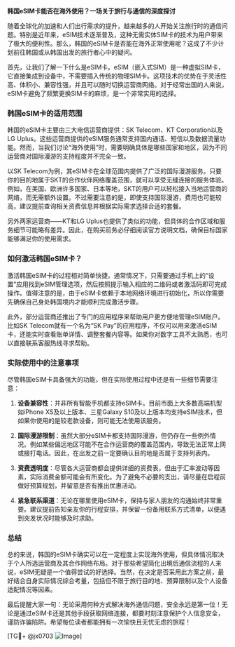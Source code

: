 **韩国eSIM卡能否在海外使用？一场关于旅行与通信的深度探讨**

随着全球化的加速和人们出行需求的提升，越来越多的人开始关注旅行时的通信问题。特别是近年来，eSIM技术逐渐普及，这种无需实体SIM卡的技术为用户带来了极大的便利性。那么，韩国的eSIM卡是否能在海外正常使用呢？这成了不少计划前往韩国或从韩国出发的旅行者心中的疑问。

首先，让我们了解一下什么是eSIM卡。eSIM（嵌入式SIM）是一种虚拟SIM卡，它直接集成到设备中，不需要插入传统的物理SIM卡。这项技术的优势在于灵活性高、体积小、兼容性强，并且可以随时切换运营商网络。对于经常出国的人来说，eSIM卡避免了频繁更换SIM卡的麻烦，是一个非常实用的选择。

### 韩国eSIM卡的适用范围

韩国的eSIM卡主要由三大电信运营商提供：SK Telecom、KT Corporation以及LG Uplus。这些运营商提供的eSIM服务通常支持国内通话、短信以及数据流量功能。然而，当我们讨论“海外使用”时，需要明确具体是哪些国家和地区，因为不同运营商对国际漫游的支持程度并不完全一致。

以SK Telecom为例，其eSIM卡在全球范围内提供了广泛的国际漫游服务。只要你的目的地属于SKT的合作伙伴网络覆盖范围，就可以享受无缝连接的服务体验。例如，在美国、欧洲许多国家、日本等地，SKT的用户可以轻松接入当地运营商的网络，而无需额外设置。不过需要注意的是，即使支持国际漫游，费用也可能较高，建议提前查询相关资费信息并根据实际需求选择合适的套餐。

另外两家运营商——KT和LG Uplus也提供了类似的功能，但具体的合作区域和服务细节可能略有差异。因此，在购买前务必仔细阅读官方说明文档，确保目标国家能够满足你的使用需求。

### 如何激活韩国eSIM卡？

激活韩国eSIM卡的过程相对简单快捷。通常情况下，只需要通过手机上的“设置”应用找到eSIM管理选项，然后按照提示输入相应的二维码或者激活码即可完成操作。值得注意的是，由于eSIM卡依赖于本地网络环境进行初始化，所以你需要先确保自己身处韩国境内才能顺利完成激活步骤。

此外，部分运营商还推出了专门的应用程序来帮助用户更方便地管理eSIM账户。比如SK Telecom就有一个名为“SK Pay”的应用程序，不仅可以用来激活eSIM卡，还能实时查看账单详情、调整套餐内容等。如果你对数字工具不太熟悉，也可以直接联系客服热线寻求帮助。

### 实际使用中的注意事项

尽管韩国eSIM卡具备强大的功能，但在实际使用过程中还是有一些细节需要注意：

1. **设备兼容性**：并非所有智能手机都支持eSIM卡。目前市面上大多数高端机型如iPhone XS及以上版本、三星Galaxy S10及以上版本均支持eSIM技术，但如果你使用的是较老款设备，则可能无法使用该服务。
   
2. **国际漫游限制**：虽然大部分eSIM卡都支持国际漫游，但仍存在一些例外情况。例如某些偏远地区可能不在合作运营商的覆盖范围内，导致无法正常上网或接打电话。因此，在出发之前一定要确认目的地是否属于支持列表内。

3. **资费透明度**：尽管各大运营商都会提供详细的资费表，但由于汇率波动等因素，实际消费金额可能会有所变化。为了避免不必要的支出，请尽量在启程前做好预算规划，并留意是否有推出优惠活动。

4. **紧急联系渠道**：无论在哪里使用eSIM卡，保持与家人朋友的沟通始终非常重要。建议提前告知亲友你的行程安排，并保留一份备用联系方式清单，以便遇到突发状况时能够及时求助。

### 总结

总的来说，韩国的eSIM卡确实可以在一定程度上实现海外使用，但具体情况取决于个人所选运营商及其合作网络布局。对于那些希望简化出境后通信流程的人来说，eSIM无疑是一个值得尝试的好选择。当然，在决定是否采用此方案之前，最好结合自身实际情况综合考量，包括但不限于旅行目的地、预算限制以及个人设备适配情况等因素。

最后提醒大家一句：无论采用何种方式解决海外通信问题，安全永远是第一位！无论是通过eSIM卡还是其他手段获取网络连接，都要时刻注意保护个人信息安全，谨防诈骗陷阱。希望每位读者都能拥有一次愉快且无忧无虑的旅程！

[TG💪+ @jx0703 ![Image](https://github.com/user-attachments/assets/dbca1d08-cadb-493c-b0ec-ad6f7a83f270)]